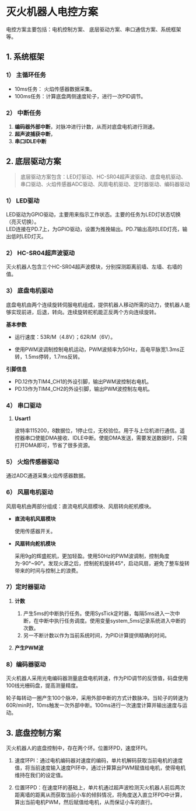 # 灭火机器人电控方案

电控方案主要包括：电机控制方案、 底层驱动方案、串口通信方案、系统框架等。

## 1. 系统框架

### 1） 主循环任务

- 10ms任务： 火焰传感器数据采集。
- 100ms任务：计算底盘两侧速度轮子，进行一次PID调节。

### 2） 中断任务

1. **编码器外部中断**，对脉冲进行计数，从而对底盘电机进行测速。
2. **超声波捕获中断**，
3. **串口IDLE中断**

## 2. 底层驱动方案

> 底层驱动方案包含：LED灯驱动、HC-SR04超声波驱动、底盘电机驱动、串口驱动、火焰传感器ADC驱动、风扇电机驱动、定时器驱动、编码器驱动

### 1） LED驱动

LED驱动为GPIO驱动，主要用来指示工作状态。主要的任务为LED灯状态切换（亮灭切换）。  
LED连接在PD.7上，为GPIO驱动，设置为推挽输出。PD.7输出高时LED灯亮，输出低时LED灯灭。

### 2） HC-SR04超声波驱动

灭火机器人包含三个HC-SR04超声波模块，分别探测距离前墙、左墙、右墙的值。

### 3） 底盘电机驱动

底盘电机由两个连续旋转伺服电机组成，提供机器人移动所需的动力，使机器人能够实现前进，后退，转向。连续旋转舵机能正反两个方向连续旋转。

**基本参数**

- 运行速度：53R/M（4.8V）；62R/M（6V）。  

- 使用PWM波调制控制电机运动，PWM波频率为50Hz，高电平脉宽1.3ms正转，1.5ms停转，1.7ms反转。

**引脚信息**

- PD.12作为TIM4_CH1的外设引脚，输出PWM波控制右电机。
- PD.13作为TIM4_CH2的外设引脚，输出PWM波控制左电机。

### 4） 串口驱动

1. **Usart1**

    波特率115200，8数据位，1停止位，无校验位。用于与上位机进行通信。遥控器串口使能DMA接收、IDLE中断。使能DMA发送，需要发送数据时，只需打开DMA即可，节省了很多资源。

### 5） 火焰传感器驱动

通过ADC通道采集火焰传感器数据。

### 6） 风扇电机驱动

风扇电机由两部分组成：直流电机风扇模块、风扇转向舵机模块。

- **直流电机风扇模块**

  使用传感器开关。

- **风扇转向舵机模块**

  采用9g的辉盛舵机，更加轻盈。使用50Hz的PWM波调制，控制角度为-90°~90°。发现火源之后，控制舵机旋转45°，启动风扇，避免了整车旋转带来的时间与控制上的浪费。

### 7）定时器驱动

1. **计数**
    1. 产生5ms的中断执行任务。使用SysTick定时器，每隔5ms进入一次中断，在中断中执行任务调度。使用变量system_5ms记录系统进入中断的次数。
    2. 另一不断计数以作为当前系统时间，为PID计算提供精确的时间。

2. **产生PWM波**

### 8）编码器驱动

灭火机器人采用光电编码器测量底盘电机转速，作为PID调节的反馈值，码盘使用100线光栅码盘，提高测量精度。

轮子每转动一圈产生100个脉冲，采用外部中断的方式计数脉冲。当轮子的转速为60R/min时，10ms触发一次外部中断。100ms进行一次速度计算并输出速度与运动。  

## 3. 底盘控制方案

灭火机器人的底盘控制中，存在两个环。位置环PD，速度环PI。

1. 速度环PI：通过电机编码器对速度的编码，单片机解码获取当前电机的速度值，将当前速度输入速度PI环中，通过计算算出PWM赋值给电机，使得电机维持在我们的设定值。

2. 位置环PD：在速度环的基础上，单片机通过超声波检测灭火机器人前后两次距离墙的距离从而获取当前小车的倾斜情况，将角度送入直立环PD中计算，算出当前电机PWM，然后赋值给电机，从而保证小车的直行。
